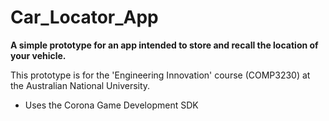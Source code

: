 # Car_Locator_App
**A simple prototype for an app intended to store and recall the location of your vehicle.**

This prototype is for the 'Engineering Innovation' course (COMP3230) at the Australian National University.

- Uses the Corona Game Development SDK
